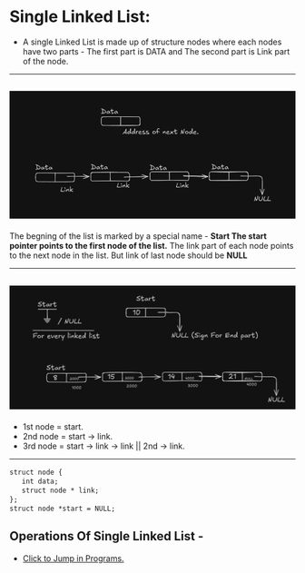 # Single Linked List:
   - A single Linked List is made up of structure nodes where each nodes have two parts - The first part is DATA and The second part is Link part of the node.
---

![Single linked list node structure](Single_Linked_list_structure.png)
---

   The begning of the list is marked by a special name - **Start The start pointer points to the first node of the list.**
   The link part of each node points to the next node in the list. But link of last node should be **NULL**
   
---

![Single linked list Examples](Single_Linked_List_Example.png)
---
   - 1st node = start.
   - 2nd node = start -> link.
   - 3rd node = start -> link -> link || 2nd -> link.

---
     
```
struct node {
   int data;
   struct node * link;
};
struct node *start = NULL;
```

## Operations Of Single Linked List -
- [Click to Jump in Programs.](Single_LinkedList.c)
